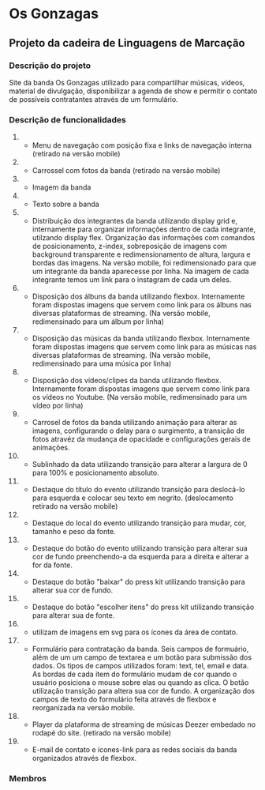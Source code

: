 # Os Gonzagas
## Projeto da cadeira de Linguagens de Marcação 

### Descrição do projeto 

Site da banda Os Gonzagas utilizado para compartilhar músicas, vídeos, material de divulgação, disponibilizar a agenda de show e permitir o contato de possíveis contratantes através de um formulário.

### Descrição de funcionalidades

1. - Menu de navegação com posição fixa e links de navegação interna (retirado na versão mobile)

2. - Carrossel com fotos da banda (retirado na versão mobile)

3. - Imagem da banda

4. - Texto sobre a banda

5. - Distribuição dos integrantes da banda utilizando display grid e, internamente para organizar informações dentro de cada integrante, utilzando display flex. Organização das informações com comandos de posicionamento, z-index, sobreposição de imagens com background transparente e redimensionamento de altura, largura e bordas das imagens. Na versão mobile, foi redimensionado para que um integrante da banda aparecesse por linha. Na imagem de cada integrante temos um link para o instagram de cada um deles.

6. - Disposição dos álbuns da banda utilizando flexbox. Internamente foram dispostas imagens que servem como link para os álbuns nas diversas plataformas de streaming. (Na versão mobile, redimensinado para um álbum por linha)

7. - Disposição das músicas da banda utilizando flexbox. Internamente foram dispostas imagens que servem como link para as músicas nas diversas plataformas de streaming. (Na versão mobile, redimensinado para uma música por linha)

8. - Disposição dos vídeos/clipes da banda utilizando flexbox. Internamente foram dispostas imagens que servem como link para os vídeos no Youtube. (Na versão mobile, redimensinado para um vídeo por linha)

9. - Carrosel de fotos da banda utilizando animação para alterar as imagens, configurando o delay para o surgimento, a transição de fotos atravéz da mudança de opacidade e configurações gerais de animações.

10. - Sublinhado da data utilizando transição para alterar a largura de 0 para 100% e posicionamento absoluto.

11. - Destaque do título do evento utilizando transição para deslocá-lo para esquerda e colocar seu texto em negrito. (deslocamento retirado na versão mobile)

12. - Destaque do local do evento utilizando transição para mudar, cor, tamanho e peso da fonte.

13. - Destaque do botão do evento utilizando transição para alterar sua cor de fundo preenchendo-a da esquerda para a direita e alterar a for da fonte.

14. - Destaque do botão "baixar" do press kit utilizando transição para alterar sua cor de fundo.

15. - Destaque do botão "escolher itens" do press kit utilizando transição para alterar sua de fonte.

16. - utilizam de imagens em svg para os ícones da área de contato.

17. - Formulário para contratação da banda. Seis campos de formuário, além de um um campo de textarea e um botão para submissão dos dados. Os tipos de campos utilizados foram: text, tel, email e data. As bordas de cada item do formulário mudam de cor quando o usuário posiciona o mouse sobre elas ou quando as clica. O botão utilização transição para altera sua cor de fundo. A organização dos campos de texto do formulário feita através de flexbox e reorganizada na versão mobile.

18. - Player da plataforma de streaming de músicas Deezer embedado no rodapé do site. (retirado na versão mobile)

19. - E-mail de contato e ícones-link para as redes sociais da banda organizados através de flexbox.


### Membros

